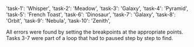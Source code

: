 'task-1': 'Whisper',
'task-2': 'Meadow',
'task-3': 'Galaxy',
'task-4': 'Pyramid',
'task-5': 'French Toast',
'task-6': 'Dinosaur',
'task-7': 'Galaxy',
'task-8': 'Orbit',
'task-9': 'Nebula',
'task-10': 'Zenith',

All errors were found by setting the breakpoints at the appropriate points. Tasks 3-7 were part of a loop that had to paused step by step to find.